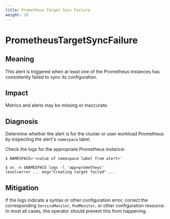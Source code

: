 ```yaml
---
title: Prometheus Target Sync Failure
weight: 20
---
```


# PrometheusTargetSyncFailure

## Meaning

This alert is triggered when at least one of the Prometheus instances has
consistently failed to sync its configuration.

## Impact

Metrics and alerts may be missing or inaccurate.

## Diagnosis

Determine whether the alert is for the cluster or user workload Prometheus by
inspecting the alert's `namespace` label.

Check the logs for the appropriate Prometheus instance:

```console
$ NAMESPACE='<value of namespace label from alert>'

$ oc -n $NAMESPACE logs -l 'app=prometheus'
level=error ... msg="Creating target failed" ...
```

## Mitigation

If the logs indicate a syntax or other configuration error, correct the
corresponding `ServiceMonitor`, `PodMonitor`, or other configuration
resource. In most all cases, the operator should prevent this from happening.
